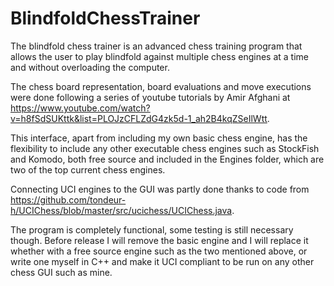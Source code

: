 # BlindfoldChessTrainer

The blindfold chess trainer is an advanced chess training program that allows the user to play blindfold against multiple chess engines at a time and without overloading the computer.

The chess board representation, board evaluations and move executions were done following a series of youtube tutorials by Amir Afghani at https://www.youtube.com/watch?v=h8fSdSUKttk&list=PLOJzCFLZdG4zk5d-1_ah2B4kqZSeIlWtt.

This interface, apart from including my own basic chess engine, has the flexibility to include any other executable chess engines such as StockFish and Komodo, both free source and included in the Engines folder, which are two of the top current chess engines.

Connecting UCI engines to the GUI was partly done thanks to code from https://github.com/tondeur-h/UCIChess/blob/master/src/ucichess/UCIChess.java.

The program is completely functional, some testing is still necessary though. Before release I will remove the basic engine and I will replace it whether with a free source engine such as the two mentioned above, or write one myself in C++ and make it UCI compliant to be run on any other chess GUI such as mine.
